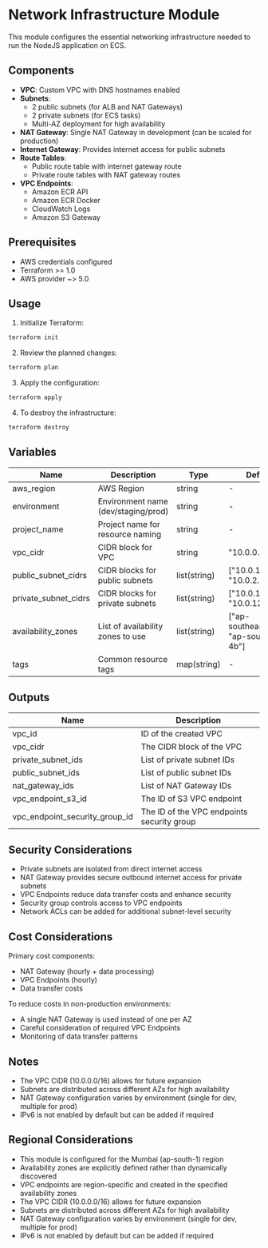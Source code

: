 # Network Infrastructure Module

This module configures the essential networking infrastructure needed to run the NodeJS application on ECS.

## Components

- **VPC**: Custom VPC with DNS hostnames enabled
- **Subnets**:
  - 2 public subnets (for ALB and NAT Gateways)
  - 2 private subnets (for ECS tasks)
  - Multi-AZ deployment for high availability
- **NAT Gateway**: Single NAT Gateway in development (can be scaled for production)
- **Internet Gateway**: Provides internet access for public subnets
- **Route Tables**:
  - Public route table with internet gateway route
  - Private route tables with NAT gateway routes
- **VPC Endpoints**:
  - Amazon ECR API
  - Amazon ECR Docker
  - CloudWatch Logs
  - Amazon S3 Gateway

## Prerequisites

- AWS credentials configured
- Terraform >= 1.0
- AWS provider ~> 5.0

## Usage

1. Initialize Terraform:

```bash
terraform init
```

2. Review the planned changes:

```bash
terraform plan
```

3. Apply the configuration:

```bash
terraform apply
```

4. To destroy the infrastructure:

```bash
terraform destroy
```

## Variables

| Name                 | Description                         | Type         | Default                                |
| -------------------- | ----------------------------------- | ------------ | -------------------------------------- |
| aws_region           | AWS Region                          | string       | -                                      |
| environment          | Environment name (dev/staging/prod) | string       | -                                      |
| project_name         | Project name for resource naming    | string       | -                                      |
| vpc_cidr             | CIDR block for VPC                  | string       | "10.0.0.0/16"                          |
| public_subnet_cidrs  | CIDR blocks for public subnets      | list(string) | ["10.0.1.0/24", "10.0.2.0/24"]         |
| private_subnet_cidrs | CIDR blocks for private subnets     | list(string) | ["10.0.11.0/24", "10.0.12.0/24"]       |
| availability_zones   | List of availability zones to use   | list(string) | ["ap-southeast-4a", "ap-southeast-4b"] |
| tags                 | Common resource tags                | map(string)  | -                                      |

## Outputs

| Name                           | Description                                |
| ------------------------------ | ------------------------------------------ |
| vpc_id                         | ID of the created VPC                      |
| vpc_cidr                       | The CIDR block of the VPC                  |
| private_subnet_ids             | List of private subnet IDs                 |
| public_subnet_ids              | List of public subnet IDs                  |
| nat_gateway_ids                | List of NAT Gateway IDs                    |
| vpc_endpoint_s3_id             | The ID of S3 VPC endpoint                  |
| vpc_endpoint_security_group_id | The ID of the VPC endpoints security group |

## Security Considerations

- Private subnets are isolated from direct internet access
- NAT Gateway provides secure outbound internet access for private subnets
- VPC Endpoints reduce data transfer costs and enhance security
- Security group controls access to VPC endpoints
- Network ACLs can be added for additional subnet-level security

## Cost Considerations

Primary cost components:

- NAT Gateway (hourly + data processing)
- VPC Endpoints (hourly)
- Data transfer costs

To reduce costs in non-production environments:

- A single NAT Gateway is used instead of one per AZ
- Careful consideration of required VPC Endpoints
- Monitoring of data transfer patterns

## Notes

- The VPC CIDR (10.0.0.0/16) allows for future expansion
- Subnets are distributed across different AZs for high availability
- NAT Gateway configuration varies by environment (single for dev, multiple for prod)
- IPv6 is not enabled by default but can be added if required

## Regional Considerations

- This module is configured for the Mumbai (ap-south-1) region
- Availability zones are explicitly defined rather than dynamically discovered
- VPC endpoints are region-specific and created in the specified availability zones
- The VPC CIDR (10.0.0.0/16) allows for future expansion
- Subnets are distributed across different AZs for high availability
- NAT Gateway configuration varies by environment (single for dev, multiple for prod)
- IPv6 is not enabled by default but can be added if required
